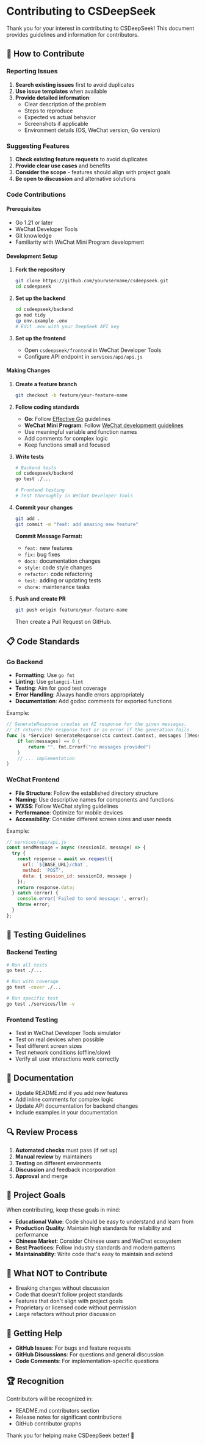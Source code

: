 # Contributing to CSDeepSeek

Thank you for your interest in contributing to CSDeepSeek! This document provides guidelines and information for contributors.

## 🤝 How to Contribute

### Reporting Issues

1. **Search existing issues** first to avoid duplicates
2. **Use issue templates** when available
3. **Provide detailed information**:
   - Clear description of the problem
   - Steps to reproduce
   - Expected vs actual behavior
   - Screenshots if applicable
   - Environment details (OS, WeChat version, Go version)

### Suggesting Features

1. **Check existing feature requests** to avoid duplicates
2. **Provide clear use cases** and benefits
3. **Consider the scope** - features should align with project goals
4. **Be open to discussion** and alternative solutions

### Code Contributions

#### Prerequisites
- Go 1.21 or later
- WeChat Developer Tools
- Git knowledge
- Familiarity with WeChat Mini Program development

#### Development Setup

1. **Fork the repository**
   ```bash
   git clone https://github.com/yourusername/csdeepseek.git
   cd csdeepseek
   ```

2. **Set up the backend**
   ```bash
   cd csdeepseek/backend
   go mod tidy
   cp env.example .env
   # Edit .env with your DeepSeek API key
   ```

3. **Set up the frontend**
   - Open `csdeepseek/frontend` in WeChat Developer Tools
   - Configure API endpoint in `services/api/api.js`

#### Making Changes

1. **Create a feature branch**
   ```bash
   git checkout -b feature/your-feature-name
   ```

2. **Follow coding standards**
   - **Go**: Follow [Effective Go](https://golang.org/doc/effective_go.html) guidelines
   - **WeChat Mini Program**: Follow [WeChat development guidelines](https://developers.weixin.qq.com/miniprogram/dev/)
   - Use meaningful variable and function names
   - Add comments for complex logic
   - Keep functions small and focused

3. **Write tests**
   ```bash
   # Backend tests
   cd csdeepseek/backend
   go test ./...
   
   # Frontend testing
   # Test thoroughly in WeChat Developer Tools
   ```

4. **Commit your changes**
   ```bash
   git add .
   git commit -m "feat: add amazing new feature"
   ```

   **Commit Message Format:**
   - `feat:` new features
   - `fix:` bug fixes
   - `docs:` documentation changes
   - `style:` code style changes
   - `refactor:` code refactoring
   - `test:` adding or updating tests
   - `chore:` maintenance tasks

5. **Push and create PR**
   ```bash
   git push origin feature/your-feature-name
   ```
   Then create a Pull Request on GitHub.

## 📋 Code Standards

### Go Backend

- **Formatting**: Use `go fmt`
- **Linting**: Use `golangci-lint`
- **Testing**: Aim for good test coverage
- **Error Handling**: Always handle errors appropriately
- **Documentation**: Add godoc comments for exported functions

Example:
```go
// GenerateResponse creates an AI response for the given messages.
// It returns the response text or an error if the generation fails.
func (s *Service) GenerateResponse(ctx context.Context, messages []Message) (string, error) {
    if len(messages) == 0 {
        return "", fmt.Errorf("no messages provided")
    }
    // ... implementation
}
```

### WeChat Frontend

- **File Structure**: Follow the established directory structure
- **Naming**: Use descriptive names for components and functions
- **WXSS**: Follow WeChat styling guidelines
- **Performance**: Optimize for mobile devices
- **Accessibility**: Consider different screen sizes and user needs

Example:
```javascript
// services/api/api.js
const sendMessage = async (sessionId, message) => {
  try {
    const response = await wx.request({
      url: `${BASE_URL}/chat`,
      method: 'POST',
      data: { session_id: sessionId, message }
    });
    return response.data;
  } catch (error) {
    console.error('Failed to send message:', error);
    throw error;
  }
};
```

## 🧪 Testing Guidelines

### Backend Testing

```bash
# Run all tests
go test ./...

# Run with coverage
go test -cover ./...

# Run specific test
go test ./services/llm -v
```

### Frontend Testing

- Test in WeChat Developer Tools simulator
- Test on real devices when possible
- Test different screen sizes
- Test network conditions (offline/slow)
- Verify all user interactions work correctly

## 📝 Documentation

- Update README.md if you add new features
- Add inline comments for complex logic
- Update API documentation for backend changes
- Include examples in your documentation

## 🔍 Review Process

1. **Automated checks** must pass (if set up)
2. **Manual review** by maintainers
3. **Testing** on different environments
4. **Discussion** and feedback incorporation
5. **Approval** and merge

## 🎯 Project Goals

When contributing, keep these goals in mind:

- **Educational Value**: Code should be easy to understand and learn from
- **Production Quality**: Maintain high standards for reliability and performance
- **Chinese Market**: Consider Chinese users and WeChat ecosystem
- **Best Practices**: Follow industry standards and modern patterns
- **Maintainability**: Write code that's easy to maintain and extend

## 🚫 What NOT to Contribute

- Breaking changes without discussion
- Code that doesn't follow project standards
- Features that don't align with project goals
- Proprietary or licensed code without permission
- Large refactors without prior discussion

## 💬 Getting Help

- **GitHub Issues**: For bugs and feature requests
- **GitHub Discussions**: For questions and general discussion
- **Code Comments**: For implementation-specific questions

## 🏆 Recognition

Contributors will be recognized in:
- README.md contributors section
- Release notes for significant contributions
- GitHub contributor graphs

Thank you for helping make CSDeepSeek better! 🚀 